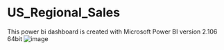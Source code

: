 # US_Regional_Sales
This power bi dashboard is created with Microsoft Power BI version 2.106 64bit
![image](https://user-images.githubusercontent.com/19530285/177585062-c0fe8ed0-a3d0-4d79-84dc-dde5bb3f00b3.png)
